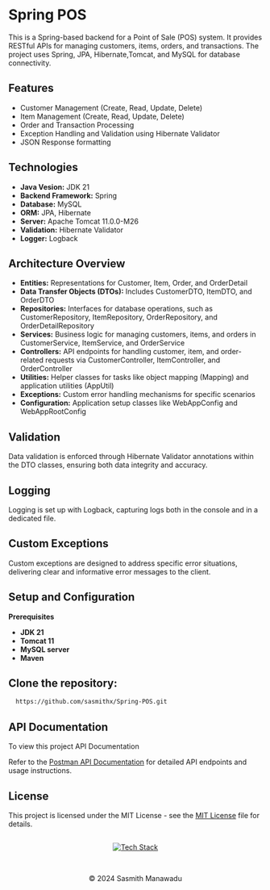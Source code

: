 
# Spring POS

This is a Spring-based backend for a Point of Sale (POS) system. It provides RESTful APIs for managing customers, items, orders, and transactions. The project uses Spring, JPA, Hibernate,Tomcat, and MySQL for database connectivity.


## Features

- Customer Management (Create, Read, Update, Delete)
- Item Management (Create, Read, Update, Delete)
- Order and Transaction Processing
- Exception Handling and Validation using Hibernate Validator
- JSON Response formatting


## Technologies

- **Java Vesion:** JDK 21
- **Backend Framework:** Spring
- **Database:** MySQL
- **ORM:** JPA, Hibernate
- **Server:** Apache Tomcat 11.0.0-M26
- **Validation:** Hibernate Validator
- **Logger:** Logback


## Architecture Overview
- **Entities:** Representations for Customer, Item, Order, and OrderDetail
- **Data Transfer Objects (DTOs):** Includes CustomerDTO, ItemDTO, and OrderDTO
- **Repositories:** Interfaces for database operations, such as CustomerRepository, ItemRepository, OrderRepository, and OrderDetailRepository
- **Services:** Business logic for managing customers, items, and orders in CustomerService, ItemService, and OrderService
- **Controllers:** API endpoints for handling customer, item, and order-related requests via CustomerController, ItemController, and OrderController
- **Utilities:** Helper classes for tasks like object mapping (Mapping) and application utilities (AppUtil)
- **Exceptions:** Custom error handling mechanisms for specific scenarios
- **Configuration:** Application setup classes like WebAppConfig and WebAppRootConfig

## Validation
Data validation is enforced through Hibernate Validator annotations within the DTO classes, ensuring both data integrity and accuracy.

## Logging
Logging is set up with Logback, capturing logs both in the console and in a dedicated file.

## Custom Exceptions
Custom exceptions are designed to address specific error situations, delivering clear and informative error messages to the client.

## Setup and Configuration

**Prerequisites**

- **JDK 21**
- **Tomcat 11**
- **MySQL server**
- **Maven**


## Clone the repository:



```bash
  https://github.com/sasmithx/Spring-POS.git
```
## API Documentation

To view this project API Documentation

Refer to the [ Postman API Documentation](https://documenter.getpostman.com/view/35385442/2sAXxV4p5T) for detailed API endpoints and usage instructions.


## License

This project is licensed under the MIT License - see the [ MIT License](https://github.com/sasmithx/Spring-POS?tab=MIT-1-ov-file#) file for details.

##
<div align="center">

[![Tech Stack](https://skillicons.dev/icons?i=git,github,spring,hibernate,maven,mysql,postman)](https://skillicons.dev)
</div> <br>
<p align="center">
  &copy; 2024 Sasmith Manawadu
</p>
